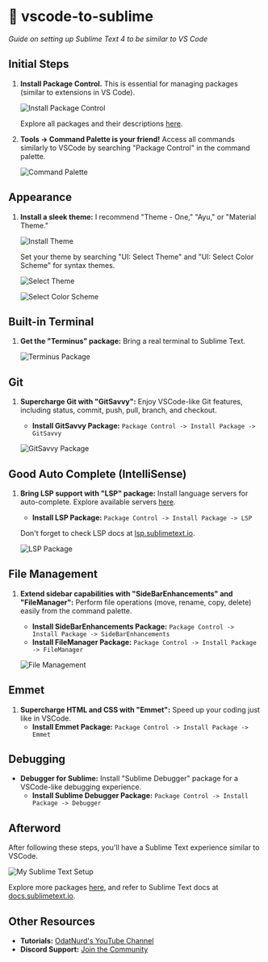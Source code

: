 # 🚀 vscode-to-sublime
_Guide on setting up Sublime Text 4 to be similar to VS Code_

## Initial Steps

1. **Install Package Control.**
   This is essential for managing packages (similar to extensions in VS Code).

   ![Install Package Control](./img/install_package_control.png)

   Explore all packages and their descriptions [here](https://packagecontrol.io/).

2. **Tools -> Command Palette is your friend!**
   Access all commands similarly to VSCode by searching "Package Control" in the command palette.

   ![Command Palette](./img/command_palette.png)

## Appearance

1. **Install a sleek theme:**
   I recommend "Theme - One," "Ayu," or "Material Theme."

   ![Install Theme](./img/install_theme.png)

   Set your theme by searching "UI: Select Theme" and "UI: Select Color Scheme" for syntax themes.

   ![Select Theme](./img/ui_theme.png)

   ![Select Color Scheme](./img/ui_color_scheme.png)


## Built-in Terminal

1. **Get the "Terminus" package:**
    Bring a real terminal to Sublime Text.

   ![Terminus Package](./img/terminus.png)

## Git

1. **Supercharge Git with "GitSavvy":**
   Enjoy VSCode-like Git features, including status, commit, push, pull, branch, and checkout.
   - **Install GitSavvy Package:** `Package Control -> Install Package -> GitSavvy`

   ![GitSavvy Package](./img/gitsavvy.png)

## Good Auto Complete (IntelliSense)

1. **Bring LSP support with "LSP" package:**
   Install language servers for auto-complete. Explore available servers [here](https://packagecontrol.io/search/lsp).
   - **Install LSP Package:** `Package Control -> Install Package -> LSP`

   Don't forget to check LSP docs at [lsp.sublimetext.io](https://lsp.sublimetext.io/).

   ![LSP Package](./img/lsp.png)

## File Management

1. **Extend sidebar capabilities with "SideBarEnhancements" and "FileManager":**
   Perform file operations (move, rename, copy, delete) easily from the command palette.
   - **Install SideBarEnhancements Package:** `Package Control -> Install Package -> SideBarEnhancements`
   - **Install FileManager Package:** `Package Control -> Install Package -> FileManager`

   ![File Management](./img/file_manager.png)

## Emmet

1. **Supercharge HTML and CSS with "Emmet":**
   Speed up your coding just like in VSCode.
   - **Install Emmet Package:** `Package Control -> Install Package -> Emmet`

## Debugging

- **Debugger for Sublime:**
  Install "Sublime Debugger" package for a VSCode-like debugging experience.
  - **Install Sublime Debugger Package:** `Package Control -> Install Package -> Debugger`

## Afterword

After following these steps, you'll have a Sublime Text experience similar to VSCode.

![My Sublime Text Setup](./img/my_setup.png)

Explore more packages [here](https://packagecontrol.io/), and refer to Sublime Text docs at [docs.sublimetext.io](https://docs.sublimetext.io/).

## Other Resources

- **Tutorials:** [OdatNurd's YouTube Channel](https://www.youtube.com/@OdatNurd)
- **Discord Support:** [Join the Community](https://discord.gg/D43Pecu)
